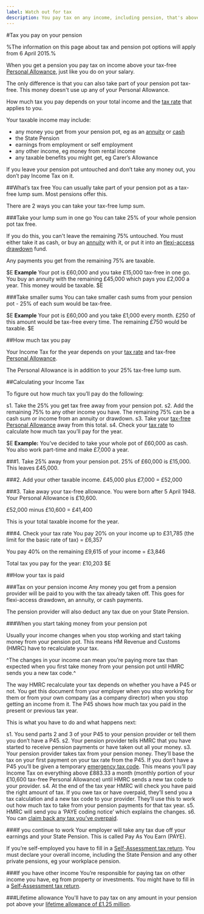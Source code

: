 ```yaml
---
label: Watch out for tax
description: You pay tax on any income, including pension, that's above your tax-free Personal Allowance.
---
```


#Tax you pay on your pension

%The information on this page about tax and pension pot options will apply from 6 April 2015.%

When you get a pension you pay tax on income above your tax-free [Personal Allowance](https://www.gov.uk/income-tax-rates/personal-allowances), just like you do on your salary.

The only difference is that you can also take part of your pension pot tax-free. This money doesn't use up any of your Personal Allowance.

How much tax you pay depends on your total income and the [tax rate](https://www.gov.uk/income-tax-rates) that applies to you.

Your taxable income may include:

- any money you get from your pension pot, eg as an [annuity](/pension-pot-options#get-a-guaranteed-income-annuity) or [cash](/pension-pot-options#take-your-whole-pot-as-cash)
- the State Pension
- earnings from employment or self employment
- any other income, eg money from rental income
- any taxable benefits you might get, eg Carer’s Allowance

If you leave your pension pot untouched and don’t take any money out, you don’t pay Income Tax on it.

##What’s tax free
You can usually take part of your pension pot as a tax-free lump sum. Most pensions offer this.

There are 2 ways you can take your tax-free lump sum.

###Take your lump sum in one go
You can take 25% of your whole pension pot tax free.

If you do this, you can't leave the remaining 75% untouched. You must either take it as cash, or buy an [annuity](/pension-pot-options#get-a-guaranteed-income-annuity) with it, or put it into an [flexi-access drawdown](/pension-pot-options#option-1-flexi-access-drawdown) fund.

Any payments you get from the remaining 75% are taxable.

$E
**Example**
Your pot is £60,000 and you take £15,000 tax-free in one go.
You buy an annuity with the remaining £45,000 which pays you £2,000 a year.
This money would be taxable.
$E

###Take smaller sums
You can take smaller cash sums from your pension pot - 25% of each sum would be tax-free.

$E
**Example**
Your pot is £60,000 and you take £1,000 every month. £250 of this amount would be tax-free every time. The remaining £750 would be taxable.
$E

##How much tax you pay

Your Income Tax for the year depends on your [tax rate](https://www.gov.uk/income-tax-rates) and tax-free [Personal Allowance](https://www.gov.uk/income-tax-rates).

The Personal Allowance is in addition to your 25% tax-free lump sum.

##Calculating your Income Tax

To figure out how much tax you’ll pay do the following:

s1. Take the 25% you get tax free away from your pension pot.
s2. Add the remaining 75% to any other income you have. The remaining 75% can be a cash sum or income from an annuity or drawdown.
s3. Take your [tax-free Personal Allowance](https://www.gov.uk/income-tax-rates/personal-allowances) away from this total.
s4. Check your [tax rate](https://www.gov.uk/income-tax-rates/income-tax-rates) to calculate how much tax you’ll pay for the year.

$E
**Example:**
You’ve decided to take your whole pot of £60,000 as cash.
You also work part-time and make £7,000 a year.

###1. Take 25% away from your pension pot.
25% of £60,000 is £15,000.
This leaves £45,000.

###2. Add your other taxable income.
£45,000 plus £7,000 = £52,000

###3. Take away your tax-free allowance.
You were born after 5 April 1948. Your Personal Allowance is £10,600.

£52,000 minus £10,600 = £41,400

This is your total taxable income for the year.

###4. Check your tax rate
You pay 20% on your income up to £31,785 (the limit for the basic rate of tax) = £6,357

You pay 40% on the remaining £9,615 of your income = £3,846

Total tax you pay for the year: £10,203
$E

##How your tax is paid

###Tax on your pension income
Any money you get from a pension provider will be paid to you with the tax already taken off. This goes for flexi-access drawdown, an annuity, or cash payments.

The pension provider will also deduct any tax due on your State Pension.

###When you start taking money from your pension pot

Usually your income changes when you stop working and start taking money from your pension pot. This means HM Revenue and Customs (HMRC) have to recalculate your tax. 

^The changes in your income can mean you’re paying more tax than expected when you first take money from your pension pot until HMRC sends you a new tax code.^

The way HMRC recalculate your tax depends on whether you have a P45 or not. You get this document from your employer when you stop working for them or from your own company (as a company director) when you stop getting an income from it. The P45 shows how much tax you paid in the present or previous tax year. 

This is what you have to do and what happens next: 

s1. You send parts 2 and 3 of your P45 to your pension provider or tell them you don’t have a P45.
s2. Your pension provider tells HMRC that you have started to receive pension payments or have taken out all your money.
s3. Your pension provider takes tax from your pension money. They’ll base the tax on your first payment on your tax rate from the P45. If you don’t have a P45 you’ll be given a temporary [emergency tax code](https://www.gov.uk/emergency-tax-code). This means you’ll pay Income Tax on everything above £883.33 a month (monthly portion of your £10,600 tax-free Personal Allowance) until HMRC sends a new tax code to your provider.
s4. At the end of the tax year HMRC will check you have paid the right amount of tax. If you owe tax or have overpaid, they’ll send you a tax calculation and a new tax code to your provider. They’ll use this to work out how much tax to take from your pension payments for that tax year.
s5. HMRC will send you a ‘PAYE coding notice’ which explains the changes.
s6. You can [claim back any tax you’ve overpaid](https://www.gov.uk/claim-tax-refund/you-get-a-pension).


###If you continue to work
Your employer will take any tax due off your earnings and your State Pension. This is called Pay As You Earn (PAYE).

If you’re self-employed you have to fill in a [Self-Assessment tax return](https://www.gov.uk/self-assessment-tax-returns). You must declare your overall income, including the State Pension and any other private pensions, eg your workplace pension.

###If you have other income
You’re responsible for paying tax on other income you have, eg from property or investments. You might have to fill in a [Self-Assessment tax return](https://www.gov.uk/self-assessment-tax-returns).

###Lifetime allowance
You'll have to pay tax on any amount in your pension pot above your [lifetime allowance of £1.25 million](https://www.gov.uk/tax-on-your-private-pension).
